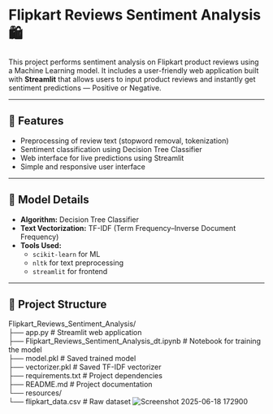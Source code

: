 # Flipkart Reviews Sentiment Analysis 🛍️

This project performs sentiment analysis on Flipkart product reviews using a Machine Learning model. It includes a user-friendly web application built with **Streamlit** that allows users to input product reviews and instantly get sentiment predictions — Positive or Negative.

---

## 🚀 Features

- Preprocessing of review text (stopword removal, tokenization)
- Sentiment classification using Decision Tree Classifier
- Web interface for live predictions using Streamlit
- Simple and responsive user interface

---

## 🧠 Model Details

- **Algorithm:** Decision Tree Classifier  
- **Text Vectorization:** TF-IDF (Term Frequency–Inverse Document Frequency)  
- **Tools Used:**  
  - `scikit-learn` for ML  
  - `nltk` for text preprocessing  
  - `streamlit` for frontend

---

## 📁 Project Structure
Flipkart_Reviews_Sentiment_Analysis/\
├── app.py # Streamlit web application\
├── Flipkart_Reviews_Sentiment_Analysis_dt.ipynb # Notebook for training the model\
├── model.pkl # Saved trained model\
├── vectorizer.pkl # Saved TF-IDF vectorizer\
├── requirements.txt # Project dependencies\
├── README.md # Project documentation\
└── resources/\
└── flipkart_data.csv # Raw dataset
![Screenshot 2025-06-18 172900](https://github.com/user-attachments/assets/12e9bc65-ef53-471d-b0ee-110e47211517)

